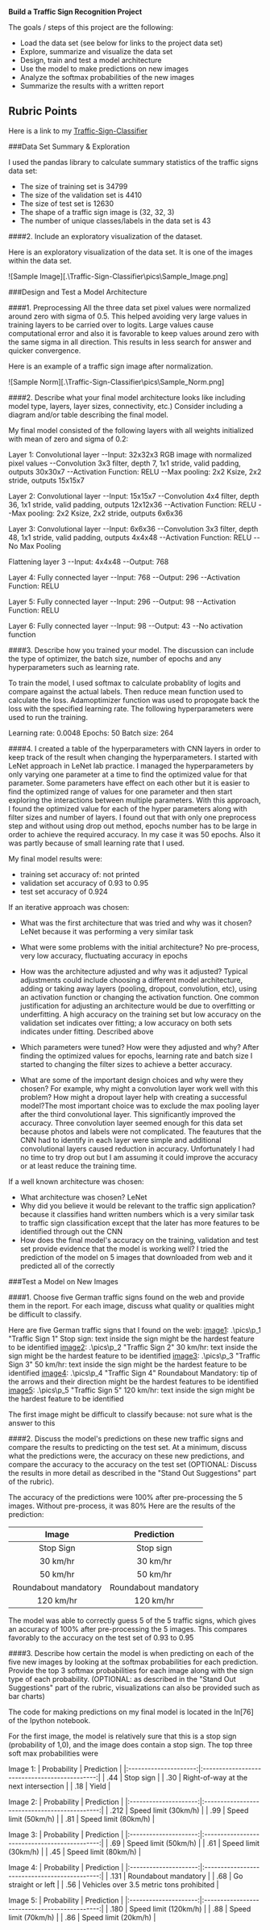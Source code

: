 
**Build a Traffic Sign Recognition Project**

The goals / steps of this project are the following:
* Load the data set (see below for links to the project data set)
* Explore, summarize and visualize the data set
* Design, train and test a model architecture
* Use the model to make predictions on new images
* Analyze the softmax probabilities of the new images
* Summarize the results with a written report


[.\Traffic-Sign-Classifier\pics]: # (Image References)

[image1]: .\pics\p_1 "Traffic Sign 1"
[image2]: .\pics\p_2 "Traffic Sign 2"
[image3]: .\pics\p_3 "Traffic Sign 3"
[image4]: .\pics\p_4 "Traffic Sign 4"
[image5]: .\pics\p_5 "Traffic Sign 5"

## Rubric Points


Here is a link to my [Traffic-Sign-Classifier](https://github.com/ArmanKh9/Traffic-Sign-Classifier/blob/master/Traffic_Sign_Classifier.ipynb)

###Data Set Summary & Exploration

I used the pandas library to calculate summary statistics of the traffic
signs data set:

* The size of training set is 34799
* The size of the validation set is 4410
* The size of test set is 12630
* The shape of a traffic sign image is (32, 32, 3)
* The number of unique classes/labels in the data set is 43

####2. Include an exploratory visualization of the dataset.

Here is an exploratory visualization of the data set. It is one of the images within the data set.

![Sample Image][.\Traffic-Sign-Classifier\pics\Sample_Image.png]

###Design and Test a Model Architecture

####1. Preprocessing
All the three data set pixel values were normalized around zero with sigma of 0.5. This helped avoiding very large values in training layers to be carried over to logits. Large values cause computational error and also it is favorable to keep values around zero with the same sigma in all direction. This results in less search for answer and quicker convergence.


Here is an example of a traffic sign image after normalization.

![Sample Norm][.\Traffic-Sign-Classifier\pics\Sample_Norm.png]



####2. Describe what your final model architecture looks like including model type, layers, layer sizes, connectivity, etc.) Consider including a diagram and/or table describing the final model.

My final model consisted of the following layers with all weights initialized with mean of zero and sigma of 0.2:

Layer 1: Convolutional layer
--Input: 32x32x3 RGB image with normalized pixel values 
--Convolution 3x3 filter, depth 7, 1x1 stride, valid padding, outputs 30x30x7
--Activation Function: RELU
--Max pooling: 2x2 Ksize, 2x2 stride,  outputs 15x15x7

Layer 2: Convolutional layer
--Input: 15x15x7
--Convolution 4x4 filter, depth 36, 1x1 stride, valid padding, outputs 12x12x36
--Activation Function: RELU
--Max pooling: 2x2 Ksize, 2x2 stride,  outputs 6x6x36

Layer 3: Convolutional layer
--Input: 6x6x36
--Convolution 3x3 filter, depth 48, 1x1 stride, valid padding, outputs 4x4x48
--Activation Function: RELU
--No Max Pooling

Flattening layer 3
--Input: 4x4x48
--Output: 768

Layer 4: Fully connected layer
--Input: 768
--Output: 296
--Activation Function: RELU

Layer 5: Fully connected layer
--Input: 296
--Output: 98
--Activation Function: RELU

Layer 6: Fully connected layer
--Input: 98
--Output: 43
--No activation function


####3. Describe how you trained your model. The discussion can include the type of optimizer, the batch size, number of epochs and any hyperparameters such as learning rate.

To train the model, I used softmax to calculate probablity of logits and compare against the actual labels. Then reduce mean function used to calculate the loss. Adamoptimizer function was used to propogate back the loss with the specified learning rate. The following hyperparameters were used to run the training.

Learning rate: 0.0048
Epochs: 50
Batch size: 264

####4. I created a table of the hyperparameters with CNN layers in order to keep track of the result when changing the hyperparameters. I started with LeNet approach in LeNet lab practice. I managed the hyperparameters by only varying one parameter at a time to find the optimized value for that parameter. Some parameters have effect on each other but it is easier to find the optimized range of values for one parameter and then start exploring the interactions between multiple parameters. With this approach, I found the optimized value for each of the hyper parameters along with filter sizes and number of layers. I found out that with only one preprocess step and without using drop out method, epochs number has to be large in order to achieve the required accuracy. In my case it was 50 epochs. Also it was partly because of small learning rate that I used.

My final model results were:
* training set accuracy of: not printed
* validation set accuracy of 0.93 to 0.95
* test set accuracy of 0.924

If an iterative approach was chosen:
* What was the first architecture that was tried and why was it chosen? LeNet because it was performing a very similar task

* What were some problems with the initial architecture? No pre-process, very low accuracy, fluctuating accuracy in epochs

* How was the architecture adjusted and why was it adjusted? Typical adjustments could include choosing a different model architecture, adding or taking away layers (pooling, dropout, convolution, etc), using an activation function or changing the activation function. One common justification for adjusting an architecture would be due to overfitting or underfitting. A high accuracy on the training set but low accuracy on the validation set indicates over fitting; a low accuracy on both sets indicates under fitting. Described above

* Which parameters were tuned? How were they adjusted and why? After finding the optimized values for epochs, learning rate and batch size I started to changing the filter sizes to achieve a better accuracy.

* What are some of the important design choices and why were they chosen? For example, why might a convolution layer work well with this problem? How might a dropout layer help with creating a successful model?The most important choice was to exclude the max pooling layer after the third convolutional layer. This significantly improved the accuracy. Three convolution layer seemed enough for this data set because photos and labels were not complicated. The feautures that the CNN had to identify in each layer were simple and additional convolutional layers caused reduction in accuracy. Unfortunately I had no time to try drop out but I am assuming it could improve the accuracy or at least reduce the training time.

If a well known architecture was chosen:
* What architecture was chosen? LeNet
* Why did you believe it would be relevant to the traffic sign application? because it classifies hand written numbers which is a very similar task to traffic sign classification except that the later has more features to be identified through out the CNN
* How does the final model's accuracy on the training, validation and test set provide evidence that the model is working well? I tried the prediction of the model on 5 images that downloaded from web and it predicted all of the correctly
 

###Test a Model on New Images

####1. Choose five German traffic signs found on the web and provide them in the report. For each image, discuss what quality or qualities might be difficult to classify.

Here are five German traffic signs that I found on the web:
[image1]: .\pics\p_1 "Traffic Sign 1" Stop sign: text inside the sign might be the hardest feature to be identified
[image2]: .\pics\p_2 "Traffic Sign 2" 30 km/hr: text inside the sign might be the hardest feature to be identified
[image3]: .\pics\p_3 "Traffic Sign 3" 50 km/hr: text inside the sign might be the hardest feature to be identified
[image4]: .\pics\p_4 "Traffic Sign 4" Roundabout Mandatory: tip of the arrows and their direction might be the hardest features to be identified
[image5]: .\pics\p_5 "Traffic Sign 5" 120 km/hr: text inside the sign might be the hardest feature to be identified


The first image might be difficult to classify because: not sure what is the answer to this

####2. Discuss the model's predictions on these new traffic signs and compare the results to predicting on the test set. At a minimum, discuss what the predictions were, the accuracy on these new predictions, and compare the accuracy to the accuracy on the test set (OPTIONAL: Discuss the results in more detail as described in the "Stand Out Suggestions" part of the rubric).


The accuracy of the predictions were 100% after pre-processing the 5 images. Without pre-process, it was 80%
Here are the results of the prediction:

| Image			        |     Prediction	        					| 
|:---------------------:|:---------------------------------------------:| 
| Stop Sign      		| Stop sign   									| 
| 30 km/hr     			| 30 km/hr 										|
| 50 km/hr				| 50 km/hr										|
| Roundabout mandatory 	| Roundabout mandatory  		 				|
| 120 km/hr      		| 120 km/hr         							|


The model was able to correctly guess 5 of the 5 traffic signs, which gives an accuracy of 100% after pre-processing the 5 images. This compares favorably to the accuracy on the test set of 0.93 to 0.95

####3. Describe how certain the model is when predicting on each of the five new images by looking at the softmax probabilities for each prediction. Provide the top 3 softmax probabilities for each image along with the sign type of each probability. (OPTIONAL: as described in the "Stand Out Suggestions" part of the rubric, visualizations can also be provided such as bar charts)

The code for making predictions on my final model is located in the In[76] of the Ipython notebook.

For the first image, the model is relatively sure that this is a stop sign (probability of 1,0), and the image does contain a stop sign. The top three soft max probabilities were

Image 1:
| Probability         	|     Prediction	        					| 
|:---------------------:|:---------------------------------------------:| 
| .44         			| Stop sign   									| 
| .30     				| Right-of-way at the next intersection 		|
| .18					| Yield											|

Image 2:
| Probability         	|     Prediction	        					| 
|:---------------------:|:---------------------------------------------:| 
| .212         			| Speed limit (30km/h)   						| 
| .99     				| Speed limit (50km/h)                   		|
| .81					| Speed limit (80km/h)							|

Image 3:
| Probability         	|     Prediction	        					| 
|:---------------------:|:---------------------------------------------:| 
| .69         			| Speed limit (50km/h)   						| 
| .61     				| Speed limit (30km/h)                   		|
| .45					| Speed limit (80km/h)							|

Image 4:
| Probability         	|     Prediction	        					| 
|:---------------------:|:---------------------------------------------:| 
| .131         			| Roundabout mandatory   						| 
| .68     				| Go straight or left                   		|
| .56					| Vehicles over 3.5 metric tons prohibited		|

Image 5:
| Probability         	|     Prediction	        					| 
|:---------------------:|:---------------------------------------------:| 
| .180         			| Speed limit (120km/h)   						| 
| .88     				| Speed limit (70km/h)                      	|
| .86					| Speed limit (20km/h)                   		|




